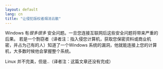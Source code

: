 ```yaml
---
layout: default
lang: cn
title: "让侵犯版权者烟消云散"
---
```


Windows 有<i>很多很多</i> 安全问题。一旦您连接互联网后这些安全问题将带来严重的后果。
若是一个剽窃者（译者注：指入侵您计算机，获取您保密资料或商业机密，并占为己有的人）知道了一个Windows
系统的漏洞，他就能连接上您的计算机，大多数时候他会掌握整个系统。

Linux 并不完美，但是..（译者注：这篇文章还没有完成）




